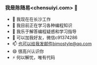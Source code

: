 ### 我是陈随易<chensuiyi.com> 👋


- 🔭 我现在在长沙工作
- 🌱 我目前正在学习各种编程知识
- 🤔 我乐于解答编程疑惑和学习指导
- 💬 可以加我好友，微信c91374286
- 📫 也可以给我发邮件bimostyle@qq.com
- 😄 很高兴认识你
- ⚡ 何以解忧，唯有代码

